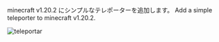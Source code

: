 minecraft v1.20.2 にシンプルなテレポーターを追加します。
Add a simple teleporter to minecraft v1.20.2.


![teleportar](https://github.com/sousi0125/better-teleportar/assets/161522255/41078d5c-9ff2-4974-aa11-081d6a46b97c)
